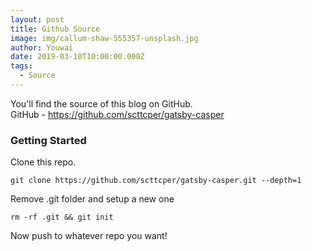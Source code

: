 ```yaml
---
layout: post
title: Github Source
image: img/callum-shaw-555357-unsplash.jpg
author: Youwai
date: 2019-03-10T10:00:00.000Z
tags:
  - Source
---
```


You'll find the source of this blog on GitHub.  
GitHub - https://github.com/scttcper/gatsby-casper

### Getting Started

Clone this repo.

```
git clone https://github.com/scttcper/gatsby-casper.git --depth=1
```

Remove .git folder and setup a new one

```
rm -rf .git && git init
```

Now push to whatever repo you want!
